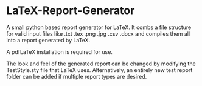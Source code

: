 # LaTeX-Report-Generator
A small python based report generator for LaTeX.  It combs a file structure for valid input files like .txt .tex .png .jpg .csv .docx and compiles them all into a report generated by LaTeX.

A pdfLaTeX installation is required for use.

The look and feel of the generated report can be changed by modifying the TestStyle.sty file that LaTeX uses.  Alternatively, an entirely new test report folder can be added if multiple report types are desired.
